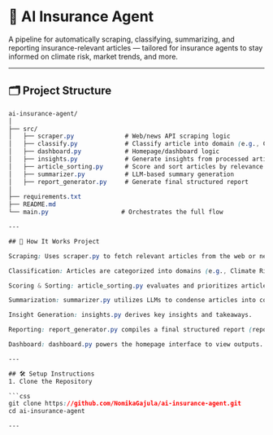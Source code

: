 # 🧠 AI Insurance Agent

A pipeline for automatically scraping, classifying, summarizing, and reporting insurance-relevant articles — tailored for insurance agents to stay informed on climate risk, market trends, and more.

---

## 🗂️ Project Structure

```css
ai-insurance-agent/
│
├── src/
│   ├── scraper.py              # Web/news API scraping logic
│   ├── classify.py             # Classify article into domain (e.g., Climate Risk)
│   ├── dashboard.py            # Homepage/dashboard logic
│   ├── insights.py             # Generate insights from processed articles
│   ├── article_sorting.py      # Score and sort articles by relevance
│   ├── summarizer.py           # LLM-based summary generation
│   ├── report_generator.py     # Generate final structured report
│
├── requirements.txt
├── README.md
└── main.py                    # Orchestrates the full flow

---

## 🚀 How It Works Project

Scraping: Uses scraper.py to fetch relevant articles from the web or news APIs.

Classification: Articles are categorized into domains (e.g., Climate Risk) using classify.py.

Scoring & Sorting: article_sorting.py evaluates and prioritizes articles by relevance.

Summarization: summarizer.py utilizes LLMs to condense articles into concise summaries.

Insight Generation: insights.py derives key insights and takeaways.

Reporting: report_generator.py compiles a final structured report (reports.json).

Dashboard: dashboard.py powers the homepage interface to view outputs.

---

## 🛠️ Setup Instructions
1. Clone the Repository

```css
git clone https://github.com/NomikaGajula/ai-insurance-agent.git
cd ai-insurance-agent

---

